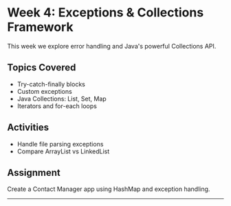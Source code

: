 # Week 4: Exceptions & Collections Framework

This week we explore error handling and Java's powerful Collections API.

## Topics Covered

- Try-catch-finally blocks
- Custom exceptions
- Java Collections: List, Set, Map
- Iterators and for-each loops

## Activities

- Handle file parsing exceptions
- Compare ArrayList vs LinkedList

## Assignment

Create a Contact Manager app using HashMap and exception handling.

---
